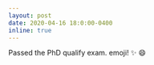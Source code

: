 ```yaml
---
layout: post
date: 2020-04-16 18:0:00-0400
inline: true
---
```


Passed the PhD qualify exam. emoji! :sparkles: :smile:
